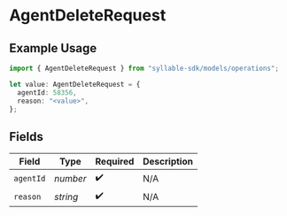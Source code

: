 # AgentDeleteRequest

## Example Usage

```typescript
import { AgentDeleteRequest } from "syllable-sdk/models/operations";

let value: AgentDeleteRequest = {
  agentId: 58356,
  reason: "<value>",
};
```

## Fields

| Field              | Type               | Required           | Description        |
| ------------------ | ------------------ | ------------------ | ------------------ |
| `agentId`          | *number*           | :heavy_check_mark: | N/A                |
| `reason`           | *string*           | :heavy_check_mark: | N/A                |